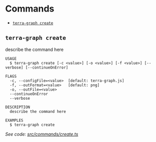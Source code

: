 # Commands
  <!-- commands -->
* [`terra-graph create`](#terra-graph-create)

## `terra-graph create`

describe the command here

```
USAGE
  $ terra-graph create [-c <value>] [-o <value>] [-f <value>] [--verbose] [--continueOnError]

FLAGS
  -c, --configFile=<value>  [default: terra-graph.js]
  -f, --outFormat=<value>   [default: png]
  -o, --outFile=<value>
  --continueOnError
  --verbose

DESCRIPTION
  describe the command here

EXAMPLES
  $ terra-graph create
```

_See code: [src/commands/create.ts](https://github.com/kevbaldwyn/terra-graph/blob/v1.0.2/src/commands/create.ts)_
<!-- commandsstop -->
